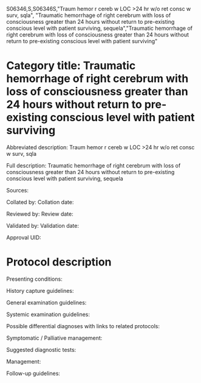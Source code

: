 S06346,S,S06346S,"Traum hemor r cereb w LOC >24 hr w/o ret consc w surv, sqla", "Traumatic hemorrhage of right cerebrum with loss of consciousness greater than 24 hours without return to pre-existing conscious level with patient surviving, sequela","Traumatic hemorrhage of right cerebrum with loss of consciousness greater than 24 hours without return to pre-existing conscious level with patient surviving"
# Category title: Traumatic hemorrhage of right cerebrum with loss of consciousness greater than 24 hours without return to pre-existing conscious level with patient surviving

Abbreviated description: Traum hemor r cereb w LOC >24 hr w/o ret consc w surv, sqla

Full description: Traumatic hemorrhage of right cerebrum with loss of consciousness greater than 24 hours without return to pre-existing conscious level with patient surviving, sequela

Sources:

Collated by:
Collation date:

Reviewed by:
Review date:

Validated by:
Validation date:

Approval UID:

# Protocol description

Presenting conditions:

History capture guidelines:

General examination guidelines:

Systemic examination guidelines:

Possible differential diagnoses with links to related protocols:

Symptomatic / Palliative management:

Suggested diagnostic tests:

Management:

Follow-up guidelines:
